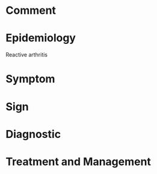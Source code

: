 # Comment

# Epidemiology

Reactive arthritis

# Symptom

# Sign

# Diagnostic


# Treatment and Management
